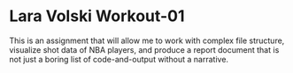 # Lara Volski Workout-01

> 

This is an assignment that will allow me to work with complex file 
structure, visualize shot data of NBA players, and produce a report 
document that is not just a boring list of code-and-output without a 
narrative.
